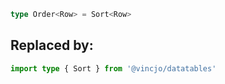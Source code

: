 ```ts
type Order<Row> = Sort<Row>
```

## Replaced by:
```ts
import type { Sort } from '@vincjo/datatables'
```